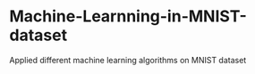 # Machine-Learnning-in-MNIST-dataset
Applied different machine learning algorithms on MNIST dataset
